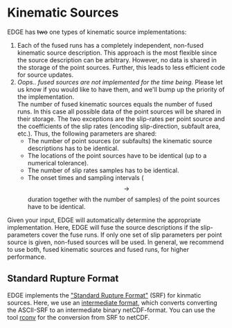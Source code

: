 # Kinematic Sources
EDGE has <strike>two</strike> one types of kinematic source implementations:
1. Each of the fused runs has a completely independent, non-fused kinematic source description.
   This approach is the most flexible since the source description can be arbitrary.
   However, no data is shared in the storage of the point sources.
   Further, this leads to less efficient code for source updates.
2. *Oops.. fused sources are not implemented for the time being.*
   Please let us know if you would like to have them, and we'll bump up the priority of the implementation. <br/>
   The number of fused kinematic sources equals the number of fused runs.
   In this case all possible data of the point sources will be shared in their storage.
   The two exceptions are the slip-rates per point source and the coefficients of the slip rates (encoding slip-direction, subfault area, etc.).
   Thus, the following parameters are shared:
     * The number of point sources (or subfaults) the kinematic source descriptions has to be identical.
     * The locations of the point sources have to be identical (up to a numerical tolerance).
     * The number of slip rates samples has to be identical.
     * The onset times and sampling intervals ($$\rightarrow$$ duration together with the number of samples) of the point sources have to be identical.

Given your input, EDGE will automatically determine the appropriate implementation.
Here, EDGE will fuse the source descriptions if the slip-parameters cover the fuse runs.
If only one set of slip parameters per point source is given, non-fused sources will be used.
In general, we recommend to use both, fused kinematic sources and fused runs, for higher performance.

## Standard Rupture Format
EDGE implements the ["Standard Rupture Format"](https://scec.usc.edu/scecpedia/Standard_Rupture_Format) (SRF) for kinmatic sources.
Here, we use an [intermediate format](https://github.com/SeisSol/SeisSol/wiki/Standard-Rupture-Format), which converts converting the ASCII-SRF to an intermediate binary netCDF-format.
You can use the tool [rconv](https://github.com/SeisSol/SeisSol/tree/master/preprocessing/science/rconv) for the conversion from SRF to netCDF.

